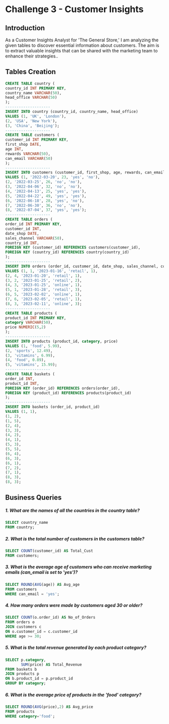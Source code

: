 # Challenge 3 - Customer Insights

## Introduction

As a Customer Insights Analyst for 'The General Store,' I am analyzing the given tables to discover essential information about customers. The aim is to extract valuable insights that can be shared with the marketing team to enhance their strategies..

## Tables Creation
```sql
CREATE TABLE country (
country_id INT PRIMARY KEY,
country_name VARCHAR(50),
head_office VARCHAR(50)
);
--------------------
INSERT INTO country (country_id, country_name, head_office)
VALUES (1, 'UK', 'London'),
(2, 'USA', 'New York'),
(3, 'China', 'Beijing');
--------------------
CREATE TABLE customers (
customer_id INT PRIMARY KEY,
first_shop DATE,
age INT,
rewards VARCHAR(50),
can_email VARCHAR(50)
);
--------------------
INSERT INTO customers (customer_id, first_shop, age, rewards, can_email)
VALUES (1, '2022-03-20', 23, 'yes', 'no'),
(2, '2022-03-25', 26, 'no', 'no'),
(3, '2022-04-06', 32, 'no', 'no'),
(4, '2022-04-13', 25, 'yes', 'yes'),
(5, '2022-04-22', 49, 'yes', 'yes'),
(6, '2022-06-18', 28, 'yes', 'no'),
(7, '2022-06-30', 36, 'no', 'no'),
(8, '2022-07-04', 37, 'yes', 'yes');
--------------------
CREATE TABLE orders (
order_id INT PRIMARY KEY,
customer_id INT,
date_shop DATE,
sales_channel VARCHAR(50),
country_id INT,
FOREIGN KEY (customer_id) REFERENCES customers(customer_id),
FOREIGN KEY (country_id) REFERENCES country(country_id)
);
--------------------
INSERT INTO orders (order_id, customer_id, date_shop, sales_channel, country_id)
VALUES (1, 1, '2023-01-16', 'retail', 1),
(2, 4, '2023-01-20', 'retail', 1),
(3, 2, '2023-01-25', 'retail', 2),
(4, 3, '2023-01-25', 'online', 1),
(5, 1, '2023-01-28', 'retail', 3),
(6, 5, '2023-02-02', 'online', 1),
(7, 6, '2023-02-05', 'retail', 1),
(8, 3, '2023-02-11', 'online', 3);
--------------------
CREATE TABLE products (
product_id INT PRIMARY KEY,
category VARCHAR(50),
price NUMERIC(5,2)
);
--------------------
INSERT INTO products (product_id, category, price)
VALUES (1, 'food', 5.99),
(2, 'sports', 12.49),
(3, 'vitamins', 6.99),
(4, 'food', 0.89),
(5, 'vitamins', 15.99);
--------------------
CREATE TABLE baskets (
order_id INT,
product_id INT,
FOREIGN KEY (order_id) REFERENCES orders(order_id),
FOREIGN KEY (product_id) REFERENCES products(product_id)
);
--------------------
INSERT INTO baskets (order_id, product_id)
VALUES (1, 1),
(1, 2),
(1, 5),
(2, 4),
(3, 3),
(4, 2),
(4, 1),
(5, 3),
(5, 5),
(6, 4),
(6, 3),
(6, 1),
(7, 2),
(7, 1),
(8, 3),
(8, 3);
```
## Business Queries

##### 1. What are the names of all the countries in the country table?
```sql
SELECT country_name
FROM country;
```
##### 2. What is the total number of customers in the customers table?
```sql
SELECT COUNT(customer_id) AS Total_Cust
FROM customers;
```
##### 3. What is the average age of customers who can receive marketing emails (can_email is set to 'yes')?
```sql
SELECT ROUND(AVG(age)) AS Avg_age
FROM customers
WHERE can_email = 'yes';
```
##### 4. How many orders were made by customers aged 30 or older?
```sql
SELECT COUNT(o.order_id) AS No_of_Orders
FROM orders o
JOIN customers c
ON o.customer_id = c.customer_id
WHERE age >= 30;
```
##### 5. What is the total revenue generated by each product category?
```sql
SELECT p.category,
       SUM(price) AS Total_Revenue
FROM baskets b
JOIN products p
ON b.product_id = p.product_id
GROUP BY category;
```
 ##### 6. What is the average price of products in the 'food' category?
```sql
SELECT ROUND(AVG(price),2) AS Avg_price
FROM products
WHERE category='food';
```
